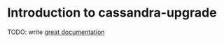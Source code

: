 # Introduction to cassandra-upgrade

TODO: write [great documentation](http://jacobian.org/writing/what-to-write/)
